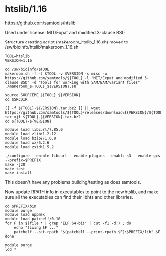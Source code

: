 htslib/1.16
===========

<https://github.com/samtools/htslib>

Used under license:
MIT/Expat and modified 3-clause BSD

Structure creating script (makeroom_htslib_1.16.sh) moved to /sw/bioinfo/htslib/makeroom_1.16.sh

    TOOL=htslib
    VERSION=1.16

    cd /sw/bioinfo/$TOOL
    makeroom.sh -f -t $TOOL -v $VERSION -s misc -w https://github.com/samtools/${TOOL} -l "MIT/Expat and modified 3-clause BSD" -d "Tools for working with SAM/BAM/variant files"
    ./makeroom_${TOOL}_${VERSION}.sh 

    source SOURCEME_${TOOL}_${VERSION} 
    cd $SRCDIR

    [[ -f ${TOOL}-${VERSION}.tar.bz2 ]] || wget https://github.com/samtools/${TOOL}/releases/download/${VERSION}/${TOOL}-${VERSION}.tar.bz2
    tar xjf ${TOOL}-${VERSION}.tar.bz2
    cd ${TOOL}-${VERSION}

    module load libcurl/7.85.0
    module load zlib/1.2.12
    module load bzip2/1.0.8
    module load xz/5.2.6
    module load zstd/1.5.2

    ./configure --enable-libcurl --enable-plugins --enable-s3 --enable-gcs --prefix=$PREFIX
    make -j20
    make test
    make install

This doesn't have any problems building/testing as does samtools.

Now update RPATH info in executables to point to the new htslib, and make sure
all the executables can find their libhts and other libraries.

    cd $PREFIX/bin
    module purge
    module load uppmax
    module load patchelf/0.10
    for F in $(file * | grep 'ELF 64-bit' | cut -f1 -d:) ; do
        echo "fixing $F ..."
        patchelf --set-rpath "$(patchelf --print-rpath $F):$PREFIX/lib" $F
    done

    module purge
    ldd *

